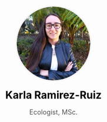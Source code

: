 <!-- Load Font Awesome once -->
<link rel="stylesheet" href="https://cdnjs.cloudflare.com/ajax/libs/font-awesome/6.4.0/css/all.min.css" />

<!-- Main container -->
<div style="text-align: center; margin-top: 40px;">

  <!-- Profile image -->
  <img src="/assets/cropped_circle_image.png" alt="Karla Ramirez-Ruiz"
       style="border-radius: 50%; width: 200px; max-width: 100%; box-shadow: 0 0 5px #ccc;">

  <!-- Name -->
  <h1 style="margin-top: 20px; color: black;">Karla Ramirez-Ruiz</h1>

  <!-- Subtitle -->
  <p style="font-size: 18px; color: #555;">Ecologist, MSc.</p>

  <!-- Social icons -->
  <div style="margin-top: 15px;">
    <a href="https://www.linkedin.com/in/karlarr/" target="_blank" style="margin: 0 10px; color: #0A66C2;">
      <i class="fab fa-linkedin fa-2x"></i>
    </a>
    <a href="https://github.com/karlaramirezr" target="_blank" style="margin: 0 10px; color: #333;">
      <i class="fab fa-github fa-2x"></i>
    </a>
    <a href="https://www.researchgate.net/profile/Karla-Ramirez-Ruiz" target="_blank" style="margin: 0 10px; color: #00CCBB;">
      <i class="fab fa-researchgate fa-2x"></i>
    </a>
  </div>

</div>

